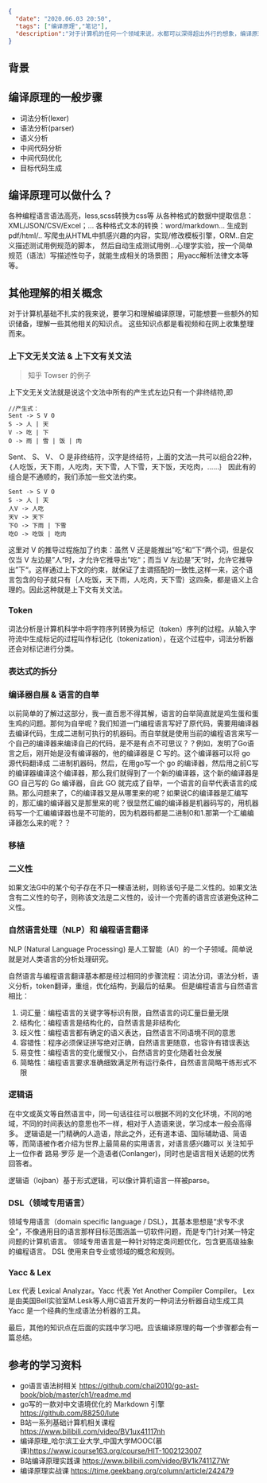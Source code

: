```json
{
  "date": "2020.06.03 20:50",
  "tags": ["编译原理","笔记"],
  "description":"对于计算机的任何一个领域来说，水都可以深得超出外行的想象，编译原理也是，因此我悄悄在标题上添加了粗浅两个字，当然，我们也不要妄自菲薄，潜意识里给自己划定范围，没有尝试就不应该觉得自己不行。即使最后只学习了一部分知识点，我觉得也能解决我长期以来的大部分疑惑和对原理了解的强烈愿望。希望从中学习词法分析dfa/nfa，Parsing方面的BNF，知道AST，会写简单的递归下降parser，会用antlr之类的parser generator等。"
}
```



## 背景




## 编译原理的一般步骤

- 词法分析(lexer)
- 语法分析(parser)
- 语义分析
- 中间代码分析
- 中间代码优化
- 目标代码生成


## 编译原理可以做什么？
各种编程语言语法高亮，less,scss转换为css等
从各种格式的数据中提取信息：XML/JSON/CSV/Excel；...
各种格式文本的转换：word/markdown...
生成到pdf/html/..
写爬虫从HTML中抓感兴趣的内容，实现/修改模板引擎，ORM..自定义描述测试用例规范的脚本，
然后自动生成测试用例...心理学实验，按一个简单规范（语法）写描述性句子，就能生成相关的场景图；
用yacc解析法律文本等等。


## 其他理解的相关概念
对于计算机基础不扎实的我来说，要学习和理解编译原理，可能想要一些额外的知识储备，理解一些其他相关的知识点。
这些知识点都是看视频和在网上收集整理而来。

### 上下文无关文法 & 上下文有关文法

> 知乎 Towser 的例子

上下文无关文法就是说这个文法中所有的产生式左边只有一个非终结符,即
```
//产生式：
Sent -> S V O
S -> 人 | 天
V -> 吃 | 下
O -> 雨 | 雪 | 饭 | 肉
```
Sent、 S、 V、 O 是非终结符，汉字是终结符，上面的文法一共可以组合22种，｛人吃饭，天下雨，人吃肉，天下雪，人下雪，天下饭，天吃肉，……｝
因此有的组合是不通顺的，我们添加一些文法约束。
```
Sent -> S V O
S -> 人 | 天
人V -> 人吃
天V -> 天下
下O -> 下雨 | 下雪
吃O -> 吃饭 | 吃肉
```
这里对 V 的推导过程施加了约束：虽然 V 还是能推出”吃“和”下“两个词，但是仅仅当 V 左边是”人“时，才允许它推导出”吃“；而当 V 左边是”天“时，允许它推导出”下“。这样通过上下文的约束，就保证了主谓搭配的一致性,这样一来，这个语言包含的句子就只有｛人吃饭，天下雨，人吃肉，天下雪｝这四条，都是语义上合理的。因此这种就是上下文有关文法。

### Token
词法分析是计算机科学中将字符序列转换为标记（token）序列的过程。从输入字符流中生成标记的过程叫作标记化（tokenization），在这个过程中，词法分析器还会对标记进行分类。

### 表达式的拆分


### 编译器自展 & 语言的自举
以前简单的了解过这部分，我一直百思不得其解，语言的自举简直就是鸡生蛋和蛋生鸡的问题。那何为自举呢？我们知道一门编程语言写好了原代码，需要用编译器去编译代码，生成二进制可执行的机器码。而自举就是使用当前的编程语言来写一个自己的编译器来编译自己的代码，是不是有点不可思议？？例如，发明了Go语言之后，刚开始是没有编译器的，他的编译器是 C 写的。这个编译器可以将 go 源代码翻译成 二进制机器码，然后，在用go写一个 go 的编译器，然后用之前C写的编译器编译这个编译器，那么我们就得到了一个新的编译器，这个新的编译器是 GO 自己写的 Go 编译器，自此 GO 就完成了自举，一个语言的自举代表语言的成熟。那么问题来了，C的编译器又是从哪里来的呢？如果说C的编译器是汇编写的，那汇编的编译器又是那里来的呢？很显然汇编的编译器是机器码写的，用机器码写一个汇编编译器也是不可能的，因为机器码都是二进制0和1.那第一个汇编编译器怎么来的呢？？

### 移植

### 二义性
如果文法G中的某个句子存在不只一棵语法树，则称该句子是二义性的。如果文法含有二义性的句子，则称该文法是二义性的，设计一个完善的语言应该避免这种二义性。

### 自然语言处理（NLP）和 编程语言翻译
NLP (Natural Language Processing) 是人工智能（AI）的一个子领域。简单说就是对人类语言的分析处理研究。

自然语言与编程语言翻译基本都是经过相同的步骤流程：词法分词，语法分析，语义分析，token翻译，重组，优化结构，到最后的结果。
但是编程语言与自然语言相比：
1. 词汇量：编程语言的关键字等标识有限，自然语言的词汇量巨量无限
2. 结构化：编程语言是结构化的，自然语言是非结构化
3. 歧义性：编程语言都有确定的语义表达，自然语言不同语境不同的意思
4. 容错性：程序必须保证拼写绝对正确，自然语言更随意，也容许有错误表达
5. 易变性：编程语言的变化缓慢又小，自然语言的变化随着社会发展
6. 简略性：编程语言要求准确细致满足所有运行条件，自然语言简略干练形式不限

### 逻辑语

在中文或英文等自然语言中，同一句话往往可以根据不同的文化环境，不同的地域，不同的时间表达的意思也不一样，相对于人造语来说，学习成本一般会高得多。
逻辑语是一门精确的人造语，除此之外，还有道本语、国际辅助语、简语等，而简语被作者介绍为世界上最简易的实用语言，对语言感兴趣可以
关注知乎上一位作者 路易·罗莎 是一个造语者(Conlanger)，同时也是语言相关话题的优秀回答者。

逻辑语（lojban）基于形式逻辑，可以像计算机语言一样被parse。

### DSL（领域专用语言）
领域专用语言（domain specific language / DSL），其基本思想是“求专不求全”，不像通用目的语言那样目标范围涵盖一切软件问题，而是专门针对某一特定问题的计算机语言。
领域专用语言是一种针对特定类问题优化，包含更高级抽象的编程语言。 DSL 使用来自专业或领域的概念和规则。

### Yacc & Lex
Lex 代表 Lexical Analyzar。Yacc 代表 Yet Another Compiler Compiler。
Lex是由美国Bell实验室M.Lesk等人用C语言开发的一种词法分析器自动生成工具
Yacc 是一个经典的生成语法分析器的工具。


最后，其他的知识点在后面的实践中学习吧。应该编译原理的每一个步骤都会有一篇总结。


## 参考的学习资料

- go语言语法树相关  https://github.com/chai2010/go-ast-book/blob/master/ch1/readme.md
- go写的一款对中文语境优化的 Markdown 引擎  https://github.com/88250/lute
- B站一系列基础计算机相关课程 https://www.bilibili.com/video/BV1ux41117nh
- 编译原理_哈尔滨工业大学_中国大学MOOC(慕课)https://www.icourse163.org/course/HIT-1002123007
- B站编译原理实践课  https://www.bilibili.com/video/BV1k7411Z7Wr
- 编译原理实战课   https://time.geekbang.org/column/article/242479